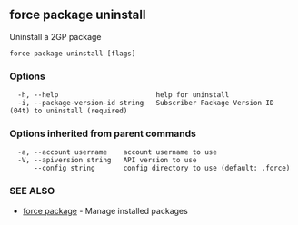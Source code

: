 ## force package uninstall

Uninstall a 2GP package

```
force package uninstall [flags]
```

### Options

```
  -h, --help                        help for uninstall
  -i, --package-version-id string   Subscriber Package Version ID (04t) to uninstall (required)
```

### Options inherited from parent commands

```
  -a, --account username    account username to use
  -V, --apiversion string   API version to use
      --config string       config directory to use (default: .force)
```

### SEE ALSO

* [force package](force_package.md)	 - Manage installed packages

